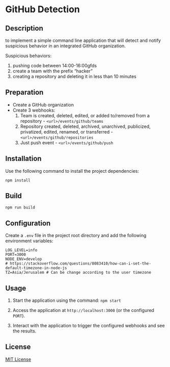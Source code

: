 # GitHub Detection

## Description

to implement a simple command line application that will detect and notify suspicious behavior in an integrated GitHub organization.

Suspicious behaviors:
1. pushing code between 14:00-16:00gfds
2. create a team with the prefix “hacker”
3. creating a repository and deleting it in less than 10 minutes

## Preparation

- Create a GitHub organization
- Create 3 webhooks:
  1. Team is created, deleted, edited, or added to/removed from a repository - `<url>/events/github/teams`
  2. Repository created, deleted, archived, unarchived, publicized, privatized, edited, renamed, or transferred - `<url>/events/github/repositories`
  3. Just push event -  `<url>/events/github/push`

## Installation

Use the following command to install the project dependencies:

`npm install`

## Build

`npm run build`


## Configuration

Create a `.env` file in the project root directory and add the following environment variables:

```
LOG_LEVEL=info
PORT=3000
NODE_ENV=develop
# https://stackoverflow.com/questions/8083410/how-can-i-set-the-default-timezone-in-node-js
TZ=Asia/Jerusalem # Can be change according to the user timezone  
```



## Usage

1. Start the application using the command: ``` npm start ```

2. Access the application at `http://localhost:3000` (or the configured `PORT`).

3. Interact with the application to trigger the configured webhooks and see the results.

## License

[MIT License](LICENSE)
